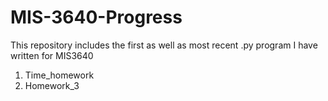 # MIS-3640-Progress

This repository includes the first as well as most recent .py program I have written for MIS3640

1. Time_homework
2. Homework_3
